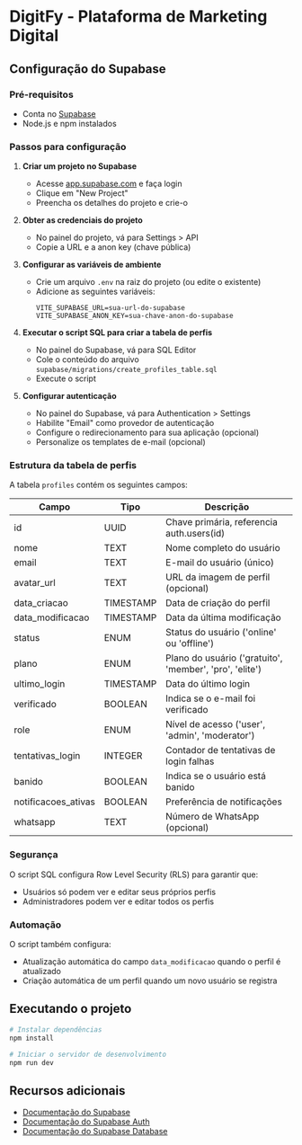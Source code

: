 # DigitFy - Plataforma de Marketing Digital

## Configuração do Supabase

### Pré-requisitos
- Conta no [Supabase](https://supabase.com)
- Node.js e npm instalados

### Passos para configuração

1. **Criar um projeto no Supabase**
   - Acesse [app.supabase.com](https://app.supabase.com) e faça login
   - Clique em "New Project"
   - Preencha os detalhes do projeto e crie-o

2. **Obter as credenciais do projeto**
   - No painel do projeto, vá para Settings > API
   - Copie a URL e a anon key (chave pública)

3. **Configurar as variáveis de ambiente**
   - Crie um arquivo `.env` na raiz do projeto (ou edite o existente)
   - Adicione as seguintes variáveis:
     ```
     VITE_SUPABASE_URL=sua-url-do-supabase
     VITE_SUPABASE_ANON_KEY=sua-chave-anon-do-supabase
     ```

4. **Executar o script SQL para criar a tabela de perfis**
   - No painel do Supabase, vá para SQL Editor
   - Cole o conteúdo do arquivo `supabase/migrations/create_profiles_table.sql`
   - Execute o script

5. **Configurar autenticação**
   - No painel do Supabase, vá para Authentication > Settings
   - Habilite "Email" como provedor de autenticação
   - Configure o redirecionamento para sua aplicação (opcional)
   - Personalize os templates de e-mail (opcional)

### Estrutura da tabela de perfis

A tabela `profiles` contém os seguintes campos:

| Campo | Tipo | Descrição |
|-------|------|-----------|
| id | UUID | Chave primária, referencia auth.users(id) |
| nome | TEXT | Nome completo do usuário |
| email | TEXT | E-mail do usuário (único) |
| avatar_url | TEXT | URL da imagem de perfil (opcional) |
| data_criacao | TIMESTAMP | Data de criação do perfil |
| data_modificacao | TIMESTAMP | Data da última modificação |
| status | ENUM | Status do usuário ('online' ou 'offline') |
| plano | ENUM | Plano do usuário ('gratuito', 'member', 'pro', 'elite') |
| ultimo_login | TIMESTAMP | Data do último login |
| verificado | BOOLEAN | Indica se o e-mail foi verificado |
| role | ENUM | Nível de acesso ('user', 'admin', 'moderator') |
| tentativas_login | INTEGER | Contador de tentativas de login falhas |
| banido | BOOLEAN | Indica se o usuário está banido |
| notificacoes_ativas | BOOLEAN | Preferência de notificações |
| whatsapp | TEXT | Número de WhatsApp (opcional) |

### Segurança

O script SQL configura Row Level Security (RLS) para garantir que:
- Usuários só podem ver e editar seus próprios perfis
- Administradores podem ver e editar todos os perfis

### Automação

O script também configura:
- Atualização automática do campo `data_modificacao` quando o perfil é atualizado
- Criação automática de um perfil quando um novo usuário se registra

## Executando o projeto

```bash
# Instalar dependências
npm install

# Iniciar o servidor de desenvolvimento
npm run dev
```

## Recursos adicionais

- [Documentação do Supabase](https://supabase.com/docs)
- [Documentação do Supabase Auth](https://supabase.com/docs/guides/auth)
- [Documentação do Supabase Database](https://supabase.com/docs/guides/database) 